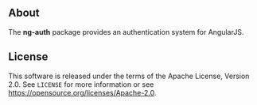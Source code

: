 ## About

The **ng-auth** package provides an authentication system for AngularJS.

## License

This software is released under the terms of the Apache License, Version 2.0. See `LICENSE` for more
information or see <https://opensource.org/licenses/Apache-2.0>.
